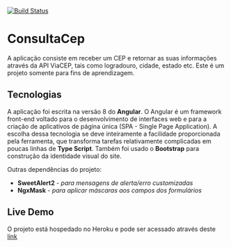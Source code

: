 [![Build Status](https://travis-ci.org/carlosdaniiel07/consulta-cep.svg?branch=master)](https://travis-ci.org/carlosdaniiel07/consulta-cep)

# ConsultaCep

A aplicação consiste em receber um CEP e retornar as suas informações através da API ViaCEP, tais como logradouro, cidade, estado etc. Este é um projeto somente para fins de aprendizagem. 

## Tecnologias
 
A aplicação foi escrita na versão 8 do **Angular**. O Angular é um framework front-end voltado para o desenvolvimento de interfaces web e para a criação de aplicativos de página única (SPA - Single Page Application). A escolha dessa tecnologia se deve inteiramente a facilidade proporcionada pela ferramenta, que transforma tarefas relativamente complicadas em poucas linhas de **Type Script**. Também foi usado o **Bootstrap** para construção da identidade visual do site. 

Outras dependências do projeto:
  - **SweetAlert2** - *para mensagens de alerta/erro customizadas*
  - **NgxMask** - *para aplicar máscaras aos campos dos formulários*

## Live Demo

O projeto está hospedado no Heroku e pode ser acessado através deste [link](https://carlosdaniiel07.github.io/consulta-cep/)

